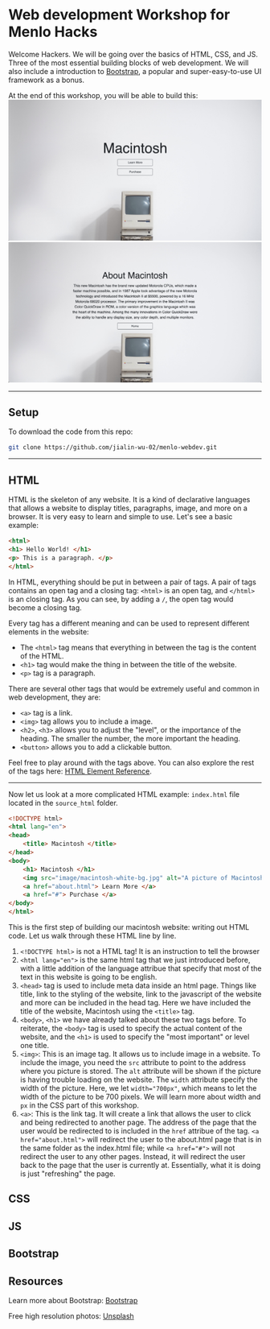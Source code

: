 # Web development Workshop for Menlo Hacks

Welcome Hackers. We will be going over the basics of HTML, CSS, and JS. Three of the most essential building blocks of web development. We will also include a introduction to [Bootstrap](https://getbootstrap.com/), a popular and super-easy-to-use UI framework as a bonus. 

At the end of this workshop, you will be able to build this:
![home page](/home-page.png)
![about page](/about-page.png)

---

## Setup
To download the code from this repo:
```bash
git clone https://github.com/jialin-wu-02/menlo-webdev.git
```

---

## HTML
HTML is the skeleton of any website. It is a kind of declarative languages that allows a website to display titles, paragraphs, image, and more on a browser. It is very easy to learn and simple to use. Let's see a basic example:

```HTML
<html>
<h1> Hello World! </h1>
<p> This is a paragraph. </p>
</html>
```

In HTML, everything should be put in between a pair of tags. A pair of tags contains an open tag and a closing tag: `<html>` is an open tag, and `</html>` is an closing tag. As you can see, by adding a `/`, the open tag would become a closing tag. 

Every tag has a different meaning and can be used to represent different elements in the website:
* The `<html>` tag means that everything in between the tag is the content of the HTML. 
* `<h1>` tag would make the thing in between the title of the website.
* `<p>` tag is a paragraph. 

There are several other tags that would be extremely useful and common in web development, they are:
* `<a>` tag is a link.
* `<img>` tag allows you to include a image.
* `<h2>`, `<h3>` allows you to adjust the "level", or the importance of the heading. The smaller the number, the more important the heading.
* `<button>` allows you to add a clickable button. 

Feel free to play around with the tags above. You can also explore the rest of the tags here:
[HTML Element Reference](https://www.w3schools.com/TAGS/default.ASP). 

---

Now let us look at a more complicated HTML example: `index.html` file located in the `source_html` folder. 

```HTML
<!DOCTYPE html>
<html lang="en">
<head>
    <title> Macintosh </title>
</head>
<body>
    <h1> Macintosh </h1>
    <img src="image/macintosh-white-bg.jpg" alt="A picture of Macintosh" width="700px">
    <a href="about.html"> Learn More </a>
    <a href="#"> Purchase </a>
</body>
</html>
```

This is the first step of building our macintosh website: writing out HTML code. Let us walk through these HTML line by line.

1. `<!DOCTYPE html>` is not a HTML tag! It is an instruction to tell the browser 
2. `<html lang="en">` is the same html tag that we just introduced before, with a little addition of the language attribue that specify that most of the text in this website is going to be english. 
3. `<head>` tag is used to include meta data inside an html page. Things like title, link to the styling of the website, link to the javascript of the website and more can be included in the head tag. Here we have included the title of the website, Macintosh using the `<title>` tag.
4. `<body>`, `<h1>` we have already talked about these two tags before. To reiterate, the `<body>` tag is used to specify the actual content of the website, and the `<h1>` is used to specify the "most important" or level one title.
5. `<img>`: This is an image tag. It allows us to include image in a website. To include the image, you need the `src` attribute to point to the address where you picture is stored. The `alt` attribute will be shown if the picture is having trouble loading on the website. The `width` attribute specify the width of the picture. Here, we let `width="700px"`, which means to let the width of the picture to be 700 pixels. We will learn more about width and `px` in the CSS part of this workshop.
6. `<a>`: This is the link tag. It will create a link that allows the user to click and being redirected to another page. The address of the page that the user would be redirected to is included in the `href` attribue of the tag. `<a href="about.html">` will redirect the user to the about.html page that is in the same folder as the index.html file; while `<a href="#">` will not redirect the user to any other pages. Instead, it will redirect the user back to the page that the user is currently at. Essentially, what it is doing is just "refreshing" the page. 

## CSS

## JS

## Bootstrap

## Resources

Learn more about Bootstrap: [Bootstrap](https://getbootstrap.com/)

Free high resolution photos: [Unsplash](https://unsplash.com/)